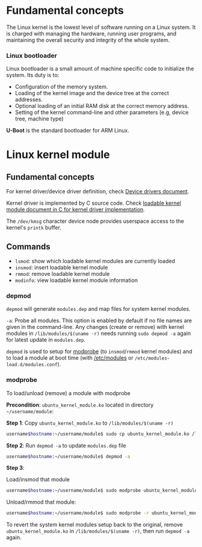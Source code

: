 # Fundamental concepts

The Linux kernel is the lowest level of software running on a Linux system. It is charged with managing the hardware, running user programs, and maintaining the overall security and integrity of the whole system.

### Linux bootloader

Linux bootloader is a small amount of machine specific code to initialize the system. Its duty is to:

* Configuration of the memory system.
* Loading of the kernel image and the device tree at the correct addresses.
* Optional loading of an initial RAM disk at the correct memory address.
* Setting of the kernel command-line and other parameters (e.g, device tree, machine type)

**U-Boot** is the standard bootloader for ARM Linux.

# Linux kernel module

## Fundamental concepts

For kernel driver/device driver definition, check [Device drivers document](https://github.com/TranPhucVinh/Linux-Shell/tree/master/Physical%20layer/Device%20files#device-drivers).

Kernel driver is implemented by C source code. Check [loadable kernel module document in C for kernel driver implementation](https://github.com/TranPhucVinh/C/tree/master/Kernel).

The ``/dev/kmsg`` character device node provides userspace access to the kernel's ``printk`` buffer.

## Commands

* ``lsmod``: show which loadable kernel modules are currently loaded
* ``insmod``:  insert loadable kernel module
* ``rmmod``: remove loadable kernel module
* ``modinfo``: view loadable kernel module information

### depmod

``depmod`` will generate ``modules.dep`` and map files for system kernel modules.

``-a``: Probe all modules. This option is enabled by default if no file names are given in the command-line. Any changes (create or remove) with kernel modules in ``/lib/modules/$(uname -r)`` needs running ``sudo depmod -a`` again for latest update in ``modules.dep``.

``depmod`` is used to setup for [modprobe](#modprobe) (to ``insmod``/``rmmod`` kernel modules) and to load a module at boot time (with [/etc/modules](https://github.com/TranPhucVinh/Linux-Shell/blob/master/Physical%20layer/File%20system/File%20hierarchy.md#modules) or ``/etc/modules-load.d/modules.conf``).

### modprobe

To load/unload (remove) a module with modprobe

**Precondition**: ``ubuntu_kernel_module.ko`` located in directory ``~/username/module``:

**Step 1**: Copy ``ubuntu_kernel_module.ko`` to ``/lib/modules/$(uname -r)``

```sh
username$hostname:~/username/module$ sudo cp ubuntu_kernel_module.ko /lib/modules/$(uname -r)
```

**Step 2**: Run ``depmod -a`` to update ``modules.dep`` file

```sh
username$hostname:~/username/module$ depmod -a
```

**Step 3**: 

Load/insmod that module

```sh
username$hostname:~/username/module$ sudo modprobe ubuntu_kernel_module
```

Unload/rmmod that module:

```sh
username$hostname:~/username/module$ sudo modprobe -r ubuntu_kernel_module
```

To revert the system kernel modules setup back to the original, remove ``ubuntu_kernel_module.ko`` in ``/lib/modules/$(uname -r)``, then run ``depmod -a`` again.
